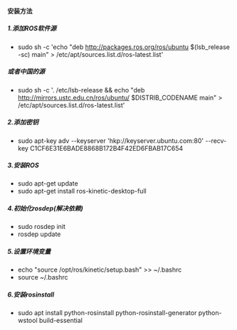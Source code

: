 #### 安装方法

##### 1.添加ROS软件源

* sudo sh -c 'echo "deb http://packages.ros.org/ros/ubuntu $(lsb_release -sc) main" > /etc/apt/sources.list.d/ros-latest.list'

##### 或者中国的源

* sudo sh -c '. /etc/lsb-release && echo "deb http://mirrors.ustc.edu.cn/ros/ubuntu/ $DISTRIB_CODENAME main" > /etc/apt/sources.list.d/ros-latest.list'

##### 2.添加密钥

* sudo apt-key adv --keyserver 'hkp://keyserver.ubuntu.com:80' --recv-key C1CF6E31E6BADE8868B172B4F42ED6FBAB17C654

##### 3.安装ROS

* sudo apt-get update
* sudo apt-get install ros-kinetic-desktop-full

##### 4.初始化rosdep(解决依赖)

* sudo rosdep init
* rosdep update

##### 5.设置环境变量

* echo "source /opt/ros/kinetic/setup.bash" >> ~/.bashrc
* source ~/.bashrc

##### 6.安装rosinstall

* sudo apt install python-rosinstall python-rosinstall-generator python-wstool build-essential









